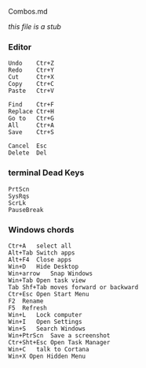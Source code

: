 Combos.md

_this file is a stub_ 

### Editor

    Undo    Ctr+Z
    Redo    Ctr+Y
    Cut     Ctr+X
    Copy    Ctr+C
    Paste   Ctr+V
    
    Find    Ctr+F
    Replace Ctr+H
    Go to   Ctr+G
    All     Ctr+A
    Save    Ctr+S
    
    Cancel  Esc
    Delete  Del

### terminal Dead Keys

    PrtScn
    SysRqs
    ScrLk
    PauseBreak


### Windows chords

    Ctr+A   select all
    Alt+Tab Switch apps
    Alt+F4  Close apps
    Win+D   Hide Desktop
    Win+arrow   Snap Windows
    Win+Tab Open task view
    Tab Shf+Tab moves forward or backward
    Ctr+Esc Open Start Menu
    F2  Rename
    F5  Refresh
    Win+L   Lock computer
    Win+I   Open Settings
    Win+S   Search Windows
    Win+PtrScn  Save a screenshot
    Ctr+Sht+Esc Open Task Manager
    Win+C   talk to Cortana
    Win+X Open Hidden Menu


